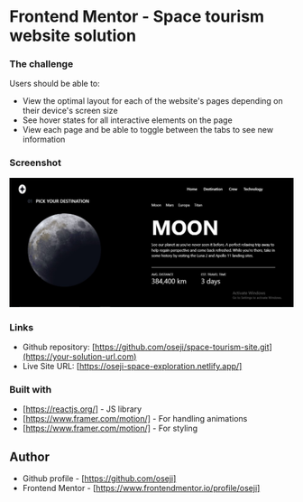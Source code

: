 # Frontend Mentor - Space tourism website solution

### The challenge

Users should be able to:

- View the optimal layout for each of the website's pages depending on their device's screen size
- See hover states for all interactive elements on the page
- View each page and be able to toggle between the tabs to see new information

### Screenshot

![](./Space%20exploration%20site.jpg)

### Links

- Github repository: [https://github.com/oseji/space-tourism-site.git](https://your-solution-url.com)
- Live Site URL: [https://oseji-space-exploration.netlify.app/]

### Built with

- [https://reactjs.org/] - JS library
- [https://www.framer.com/motion/] - For handling animations
- [https://www.framer.com/motion/] - For styling

## Author

- Github profile - [https://github.com/oseji]
- Frontend Mentor - [https://www.frontendmentor.io/profile/oseji]
